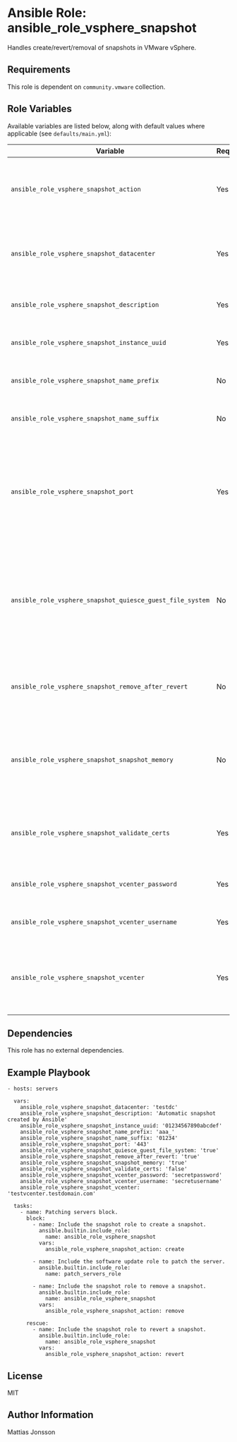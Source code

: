 Ansible Role: ansible_role_vsphere_snapshot
=========

Handles create/revert/removal of snapshots in VMware vSphere.


Requirements
------------

This role is dependent on `community.vmware` collection.

Role Variables
--------------

Available variables are listed below, along with default values where applicable (see `defaults/main.yml`):



| Variable | Required | Default | Comments |
| -------- | -------- | ------- | -------- |
| `ansible_role_vsphere_snapshot_action` | Yes | | Snapshot operation, valid values are: `create`, `delete` or `revert`. |
| `ansible_role_vsphere_snapshot_datacenter` | Yes | | vSphere Datacenter where the snapshot operations will take place. |
| `ansible_role_vsphere_snapshot_description` | Yes | | Description to add to the snapshot. |
| `ansible_role_vsphere_snapshot_instance_uuid` | Yes | | Instance UUID of virtual machine. |
| `ansible_role_vsphere_snapshot_name_prefix` | No | | Prefix to add to the snapshot name. |
| `ansible_role_vsphere_snapshot_name_suffix` | No | | Suffix to add to the snapshot name. |
| `ansible_role_vsphere_snapshot_port` | Yes | | Port of the vCenter where snapshot operations will take place, common value would be 443 for HTTPS. |
| `ansible_role_vsphere_snapshot_quiesce_guest_file_system` | No | false | If set to true, the file system in the virtual machine will be quiesced if the virtual machine is powered on. |
| `ansible_role_vsphere_snapshot_remove_after_revert` | No | true | (Boolean) Remove snapshot after successful revert operation |
| `ansible_role_vsphere_snapshot_snapshot_memory` | No | true | If set to true, a memory dump of the virtual machine is included in the snapshot. |
| `ansible_role_vsphere_snapshot_validate_certs` | Yes | | (Boolean) Validate SSL certificates when connecting to vCenter. |
| `ansible_role_vsphere_snapshot_vcenter_password` | Yes | | Password used to connect to vCenter. |
| `ansible_role_vsphere_snapshot_vcenter_username` | Yes | | Username used to connect to vCenter. |
| `ansible_role_vsphere_snapshot_vcenter` | Yes | | Name of the vCenter where snapshot operations will take place. |


Dependencies
------------

This role has no external dependencies.

Example Playbook
----------------

    - hosts: servers

      vars:
        ansible_role_vsphere_snapshot_datacenter: 'testdc'
        ansible_role_vsphere_snapshot_description: 'Automatic snapshot created by Ansible'
        ansible_role_vsphere_snapshot_instance_uuid: '01234567890abcdef'
        ansible_role_vsphere_snapshot_name_prefix: 'aaa_'
        ansible_role_vsphere_snapshot_name_suffix: '01234'
        ansible_role_vsphere_snapshot_port: '443'
        ansible_role_vsphere_snapshot_quiesce_guest_file_system: 'true'
        ansible_role_vsphere_snapshot_remove_after_revert: 'true'
        ansible_role_vsphere_snapshot_snapshot_memory: 'true'
        ansible_role_vsphere_snapshot_validate_certs: 'false'
        ansible_role_vsphere_snapshot_vcenter_password: 'secretpassword'
        ansible_role_vsphere_snapshot_vcenter_username: 'secretusername'
        ansible_role_vsphere_snapshot_vcenter: 'testvcenter.testdomain.com'

      tasks:
        - name: Patching servers block.
          block:
            - name: Include the snapshot role to create a snapshot.
              ansible.builtin.include_role:
                name: ansible_role_vsphere_snapshot
              vars:
                ansible_role_vsphere_snapshot_action: create

            - name: Include the software update role to patch the server.
              ansible.builtin.include_role:
                name: patch_servers_role

            - name: Include the snapshot role to remove a snapshot.
              ansible.builtin.include_role:
                name: ansible_role_vsphere_snapshot
              vars:
                ansible_role_vsphere_snapshot_action: remove

          rescue:
            - name: Include the snapshot role to revert a snapshot.
              ansible.builtin.include_role:
                name: ansible_role_vsphere_snapshot
              vars:
                ansible_role_vsphere_snapshot_action: revert


License
-------

MIT

Author Information
------------------

Mattias Jonsson